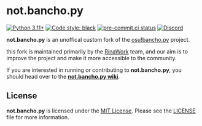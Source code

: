 # not.bancho.py

[![Python 3.11+](https://img.shields.io/badge/python-3.11+-blue.svg)](https://www.python.org/downloads/)
[![Code style: black](https://img.shields.io/badge/code%20style-black-000000.svg)](https://github.com/ambv/black)
[![pre-commit.ci status](https://results.pre-commit.ci/badge/github/osuAkatsuki/bancho.py/master.svg)](https://results.pre-commit.ci/latest/github/osuAkatsuki/bancho.py/master)
[![Discord](https://discordapp.com/api/guilds/921744298897211473/widget.png?style=shield)](https://discord.gg/rina)

**not.bancho.py** is an unoffical custom fork of the [osu!bancho.py](https://github.com/osuAkatsuki/bancho.py) project.

this fork is maintained primarily by the [RinaWork](https://rina.work) team,
and our aim is to improve the project and make it more accessible to the community.

If you are interested in running or contributing to **not.bancho.py**, you should head over to the **[not.bancho.py wiki](https://github.com/NarakuRina/not.bancho.py/wiki)**.

## License

**not.bancho.py** is licensed under the [MIT License](https://opensource.org/license/mit/). Please see the [LICENSE](https://github.com/NarakuRina/not.bancho.py/blob/master/LICENSE) file for more information.